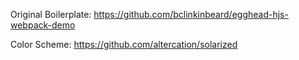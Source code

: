 Original Boilerplate: https://github.com/bclinkinbeard/egghead-hjs-webpack-demo

Color Scheme: https://github.com/altercation/solarized
